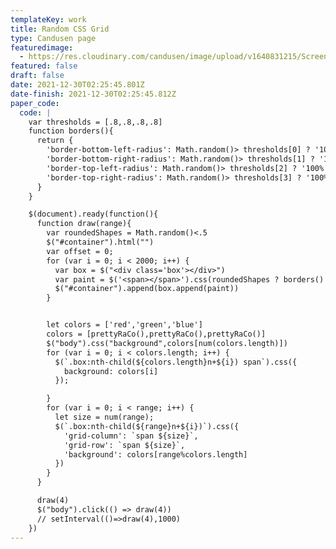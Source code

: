 ```yaml
---
templateKey: work
title: Random CSS Grid
type: Candusen page
featuredimage:
  - https://res.cloudinary.com/candusen/image/upload/v1640831215/Screen_Shot_2021-12-29_at_9.26.49_PM_p94xle.png
featured: false
draft: false
date: 2021-12-30T02:25:45.801Z
date-finish: 2021-12-30T02:25:45.812Z
paper_code:
  code: |
    var thresholds = [.8,.8,.8,.8]
    function borders(){
      return {
        'border-bottom-left-radius': Math.random()> thresholds[0] ? '100%' : 0,
        'border-bottom-right-radius': Math.random()> thresholds[1] ? '100%' : 0,
        'border-top-left-radius': Math.random()> thresholds[2] ? '100%' : 0,
        'border-top-right-radius': Math.random()> thresholds[3] ? '100%' : 0,
      }
    }

    $(document).ready(function(){
      function draw(range){
        var roundedShapes = Math.random()<.5
        $("#container").html("")
        var offset = 0;
        for (var i = 0; i < 2000; i++) {
          var box = $("<div class='box'></div>")
          var paint = $('<span></span>').css(roundedShapes ? borders() : {});
          $("#container").append(box.append(paint))
        }


        let colors = ['red','green','blue']
        colors = [prettyRaCo(),prettyRaCo(),prettyRaCo()]
        $("body").css("background",colors[num(colors.length)])
        for (var i = 0; i < colors.length; i++) {
          $(`.box:nth-child(${colors.length}n+${i}) span`).css({
            background: colors[i]
          });

        }
        for (var i = 0; i < range; i++) {
          let size = num(range);
          $(`.box:nth-child(${range}n+${i})`).css({
            'grid-column': `span ${size}`,
            'grid-row': `span ${size}`,
            'background': colors[range%colors.length]
          })
        }
      }

      draw(4)
      $("body").click(() => draw(4))
      // setInterval(()=>draw(4),1000)
    })
---
```

